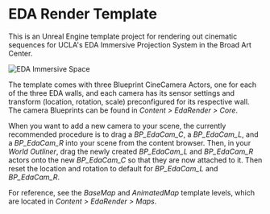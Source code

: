 # EDA Render Template

This is an Unreal Engine template project for rendering out cinematic sequences for UCLA's EDA Immersive Projection System in the Broad Art Center.

![EDA Immersive Space](http://classes.dma.ucla.edu/Spring19/24/wp-content/uploads/EDA01-1024x410.png)

The template comes with three Blueprint CineCamera Actors, one for each of the three EDA walls, and each camera has its sensor settings and transform (location, rotation, scale) preconfigured for its respective wall. The camera Blueprints can be found in *Content > EdaRender > Core*.

When you want to add a new camera to your scene, the currently recommended procedure is to drag a *BP_EdaCam_C*, a *BP_EdaCam_L*, and a *BP_EdaCam_R* into your scene from the content browser. Then, in your *World Outliner*, drag the newly created *BP_EdaCam_L* and *BP_EdaCam_R* actors onto the new *BP_EdaCam_C* so that they are now attached to it. Then reset the location and rotation to default for *BP_EdaCam_L* and *BP_EdaCam_R*.

For reference, see the *BaseMap* and *AnimatedMap* template levels, which are located in *Content > EdaRender > Maps*.
